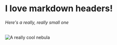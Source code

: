 # I love markdown headers!

###### Here's a really, really small one

![A really cool nebula](https://apod.nasa.gov/apod/image/2509/IrasDisk_Webb_1080.jpg)
